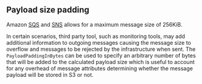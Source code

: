 ## Payload size padding

Amazon [SQS](https://docs.aws.amazon.com/AWSSimpleQueueService/latest/SQSDeveloperGuide/quotas-messages.html) and [SNS](https://docs.aws.amazon.com/general/latest/gr/sns.html) allows for a maximum message size of 256KiB.

In certain scenarios, third party tool, such as monitoring tools, may add additional information to outgoing messages causing the message size to overflow and messages to be rejected by the infrastructure when sent. The `PayloadPaddingInBytes` can be used to specify an arbitrary number of bytes that will be added to the calculated payload size which is useful to account for any overhead of message attributes determining whether the message payload will be stored in S3 or not.
